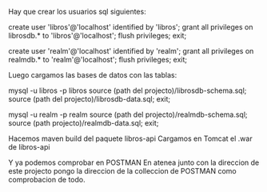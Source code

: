 Hay que crear los usuarios sql siguientes:

create user 'libros'@'localhost' identified by 'libros'; grant all privileges on librosdb.* to 'libros'@'localhost'; flush privileges; exit;

create user 'realm'@'localhost' identified by 'realm'; grant all privileges on realmdb.* to 'realm'@'localhost'; flush privileges; exit;

Luego cargamos las bases de datos con las tablas:

mysql -u libros -p libros source (path del projecto)/librosdb-schema.sql; 
source (path del projecto)/librosdb-data.sql; 
exit;

mysql -u realm -p realm source (path del projecto)/realmdb-schema.sql; 
source (path projecto)/realmdb-data.sql; 
exit;

Hacemos maven build del paquete libros-api 
Cargamos en Tomcat el .war de libros-api

Y ya podemos comprobar en POSTMAN 
En atenea junto con la direccion de este projecto pongo la direccion de la colleccion de POSTMAN como comprobacion de todo.
